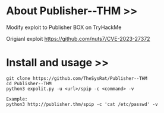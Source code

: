 # About Publisher--THM >>
Modify exploit to Publisher BOX on TryHackMe

Origianl exploit 
https://github.com/nuts7/CVE-2023-27372

# Install and usage >>

```
git clone https://github.com/TheSysRat/Publisher--THM
cd Publisher--THM
python3 expolit.py -u <url>/spip -c <command> -v

Example:
python3 http://publisher.thm/spip -c 'cat /etc/passwd' -v
```
